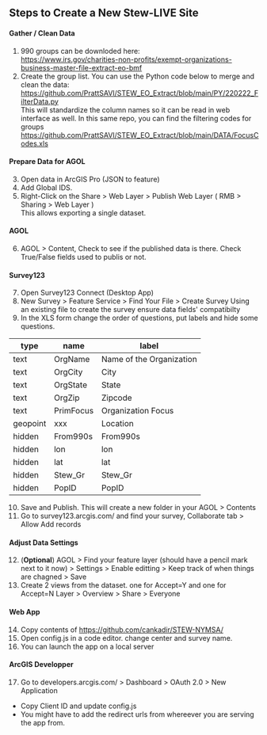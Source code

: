 ## Steps to Create a New Stew-LIVE Site  

#### Gather / Clean Data
1. 990 groups can be downloded here:   
  https://www.irs.gov/charities-non-profits/exempt-organizations-business-master-file-extract-eo-bmf  
2. Create the group list. You can use the Python code below to merge and clean the data:  
  https://github.com/PrattSAVI/STEW_EO_Extract/blob/main/PY/220222_FilterData.py  
  This will standardize the column names so it can be read in web interface as well. In this same repo, you can find the filtering codes for groups  
  https://github.com/PrattSAVI/STEW_EO_Extract/blob/main/DATA/FocusCodes.xls

#### Prepare Data for AGOL
3. Open data in ArcGIS Pro (JSON to feature)
4. Add Global IDS.
5. Right-Click on the Share > Web Layer > Publish Web Layer ( RMB > Sharing > Web Layer )  
  This allows exporting a single dataset.

#### AGOL
6. AGOL > Content, Check to see if the published data is there.
  Check True/False fields used to publis or not.

#### Survey123
7. Open Survey123 Connect (Desktop App)
8. New Survey > Feature Service > Find Your File > Create Survey
  Using an existing file to create the survey ensure data fields' compatibilty
9. In the XLS form change the order of questions, put labels and hide some questions.

| type     | name      | label                    |
|----------|-----------|--------------------------|
| text     | OrgName   | Name of the Organization |
| text     | OrgCity   | City                     |
| text     | OrgState  | State                    |
| text     | OrgZip    | Zipcode                  |
| text     | PrimFocus | Organization Focus       |
| geopoint | xxx       | Location                 |
| hidden   | From990s  | From990s                 |
| hidden   | lon       | lon                      |
| hidden   | lat       | lat                      |
| hidden   | Stew_Gr   | Stew_Gr                  |
| hidden   | PopID     | PopID                    |

10. Save and Publish. 
  This will create a new folder in your AGOL > Contents
11. Go to survey123.arcgis.com/ and find your survey, 
  Collaborate tab > Allow Add records
  
#### Adjust Data Settings
12. (**Optional**) AGOL > Find your feature layer (should have a pencil mark next to it now) > Settings > Enable editting > Keep track of when things are chagned > Save
13.  Create 2 views from the dataset. one for Accept=Y and one for Accept=N 
  Layer > Overview > Share > Everyone

#### Web App
14. Copy contents of https://github.com/cankadir/STEW-NYMSA/
15. Open config.js in a code editor. change center and survey name. 
16. You can launch the app on a local server

#### ArcGIS Developper
17. Go to developers.arcgis.com/ > Dashboard > OAuth 2.0 > New Application
  * Copy Client ID and update config.js
  * You might have to add the redirect urls from whereever you are serving the app from.
